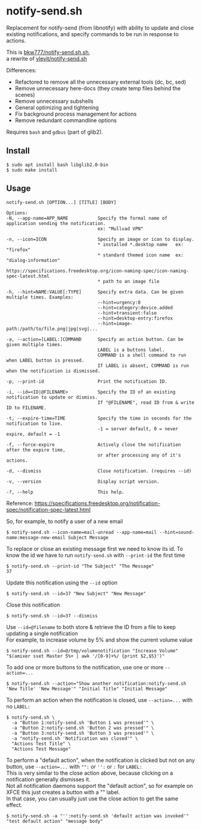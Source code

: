# notify-send.sh

Replacement for notify-send (from libnotify) with ability to update and close existing notifications, and specify commands to be run in response to actions.

This is [bkw777/notify-send.sh.sh](https://github.com/bkw777/notify-send.sh),  
a rewrite of [vlevit/notify-send.sh](https://github.com/vlevit/notify-send.sh)  

Differences:
* Refactored to remove all the unnecessary external tools (dc, bc, sed)
* Remove unnecessary here-docs (they create temp files behind the scenes)
* Remove unnecessary subshells
* General optimizing and tightening
* Fix background process management for actions
* Remove redundant commandline options

Requires `bash` and `gdbus` (part of glib2).

## Install
```
$ sudo apt install bash libglib2.0-bin
$ sudo make install
```

## Usage
```
notify-send.sh [OPTION...] [TITLE] [BODY]

Options:
-N, --app-name=APP_NAME           Specify the formal name of application sending the notification.
                                  ex: "Mullvad VPN"

-n, --icon=ICON                   Specify an image or icon to display.
                                  * installed *.desktop name   ex: "firefox"
                                  * standard themed icon name  ex: "dialog-information"
                                    https://specifications.freedesktop.org/icon-naming-spec/icon-naming-spec-latest.html
                                  * path to an image file

-h, --hint=NAME:VALUE[:TYPE]      Specify extra data. Can be given multiple times. Examples:
                                  --hint=urgency:0
                                  --hint=category:device.added
                                  --hint=transient:false
                                  --hint=desktop-entry:firefox
                                  --hint=image-path:/path/to/file.png|jpg|svg|...

-a, --action=[LABEL:]COMMAND      Specify an action button. Can be given multiple times.
                                  LABEL is a buttons label.
                                  COMMAND is a shell command to run when LABEL button is pressed.
                                  If LABEL is absent, COMMAND is run when the notification is dismissed.

-p, --print-id                    Print the notification ID.

-i, --id=<ID|@FILENAME>           Specify the ID of an existing notification to update or dismiss.
                                  If "@FILENAME", read ID from & write ID to FILENAME.

-t, --expire-time=TIME            Specify the time in seconds for the notification to live.
                                  -1 = server default, 0 = never expire, default = -1

-f, --force-expire                Actively close the notification after the expire time,
                                  or after processing any of it's actions.

-d, --dismiss                     Close notification. (requires --id)

-v, --version                     Display script version.

-?, --help                        This help.
```

Reference: https://specifications.freedesktop.org/notification-spec/notification-spec-latest.html

So, for example, to notify a user of a new email
```
$ notify-send.sh --icon-name=mail-unread --app-name=mail --hint=sound-name:message-new-email Subject Message
```

To replace or close an existing message first we need to know its id.
To know the id we have to run `notify-send.sh` with `--print-id` the first time
```
$ notify-send.sh --print-id "The Subject" "The Message"
37
```

Update this notification using the `--id` option
```
$ notify-send.sh --id=37 "New Subject" "New Message"
```

Close this notification
```
$ notify-send.sh --id=37 --dismiss
```

Use `--id=@filename` to both store & retrieve the ID from a file to keep updating a single notification  
For example, to increase volume by 5% and show the current volume value
```
$ notify-send.sh --id=@/tmp/volumenotification "Increase Volume" "$(amixer sset Master 5%+ | awk '/[0-9]+%/ {print $2,$5}')"
```

To add one or more buttons to the notification, use one or more `--action=...`
```
$ notify-send.sh --action="Show another notification:notify-send.sh 'New Title' 'New Message'" "Initial Title" "Initial Message"
```

To perform an action when the notification is closed, use `--action=...` with no `LABEL:`
```
$ notify-send.sh \
  -a "Button 1:notify-send.sh 'Button 1 was pressed'" \
  -a "Button 2:notify-send.sh 'Button 2 was pressed'" \
  -a "Button 3:notify-send.sh 'Button 3 was pressed'" \
  -a "notify-send.sh 'Notification was closed'" \
  "Actions Test Title" \
  "Actions Test Message"
```

To perform a "default action", when the notification is clicked but not on any button, use `--action=...` with `"":` or `'':` or `:` for `LABEL:`  
This is very similar to the close action above, because clicking on a notification generally dismisses it.  
Not all notification daemons support the "default action", so for example on XFCE this just creates a button with a "" label.  
In that case, you can usually just use the close action to get the same effect.
```
$ notify-send.sh -a "'':notify-send.sh 'default action was invoked'" "test default action" "message body"
```
